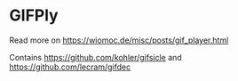# GIFPly

Read more on https://wiomoc.de/misc/posts/gif_player.html

Contains https://github.com/kohler/gifsicle and https://github.com/lecram/gifdec
